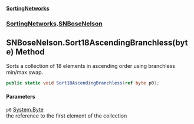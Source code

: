 #### [SortingNetworks](./index.md 'index')
### [SortingNetworks](./SortingNetworks.md 'SortingNetworks').[SNBoseNelson](./SortingNetworks-SNBoseNelson.md 'SortingNetworks.SNBoseNelson')
## SNBoseNelson.Sort18AscendingBranchless(byte) Method
Sorts a collection of 18 elements in ascending order using branchless min/max swap.  
```csharp
public static void Sort18AscendingBranchless(ref byte p0);
```
#### Parameters
<a name='SortingNetworks-SNBoseNelson-Sort18AscendingBranchless(byte)-p0'></a>
`p0` [System.Byte](https://docs.microsoft.com/en-us/dotnet/api/System.Byte 'System.Byte')  
the reference to the first element of the collection  
  
